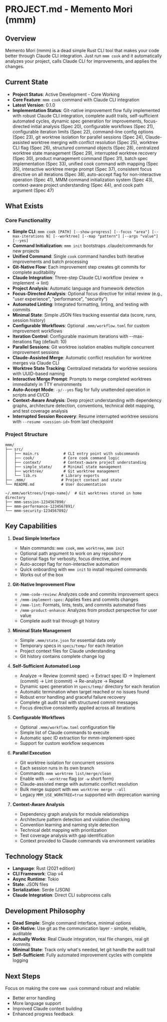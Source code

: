 # PROJECT.md - Memento Mori (mmm)

## Overview

Memento Mori (mmm) is a dead simple Rust CLI tool that makes your code better through Claude CLI integration. Just run `mmm cook` and it automatically analyzes your project, calls Claude CLI for improvements, and applies the changes.

## Current State

- **Project Status**: Active Development - Core Working
- **Core Feature**: `mmm cook` command with Claude CLI integration
- **Latest Version**: 0.1.0
- **Implementation Status**: Git-native improvement flow fully implemented with robust Claude CLI integration, complete audit trails, self-sufficient automated cycles, dynamic spec generation for improvements, focus-directed initial analysis (Spec 20), configurable workflows (Spec 21), configurable iteration limits (Spec 22), command-line config options (Spec 23), git worktree isolation for parallel sessions (Spec 24), Claude-assisted worktree merging with conflict resolution (Spec 25), worktree CLI flag (Spec 26), structured command objects (Spec 28), centralized worktree state management (Spec 29), interrupted worktree recovery (Spec 30), product management command (Spec 31), batch spec implementation (Spec 33), unified cook command with mapping (Spec 35), interactive worktree merge prompt (Spec 37), consistent focus directive on all iterations (Spec 38), auto-accept flag for non-interactive operation (Spec 41), MMM command initialization system (Spec 43), context-aware project understanding (Spec 44), and cook path argument (Spec 47)

## What Exists

### Core Functionality
- **Simple CLI**: `mmm cook [PATH] [--show-progress] [--focus "area"] [--max-iterations N] [--worktree] [--map "pattern"] [--args "value"] [--yes]`
- **Command Initialization**: `mmm init` bootstraps .claude/commands for new projects
- **Unified Command**: Single `cook` command handles both iterative improvements and batch processing
- **Git-Native Flow**: Each improvement step creates git commits for complete auditability
- **Claude Integration**: Three-step Claude CLI workflow (review → implement → lint)
- **Project Analysis**: Automatic language and framework detection
- **Focus-Directed Analysis**: Optional focus directive for initial review (e.g., "user experience", "performance", "security")
- **Automated Linting**: Integrated formatting, linting, and testing with commits
- **Minimal State**: Simple JSON files tracking essential data (score, runs, session history)
- **Configurable Workflows**: Optional `.mmm/workflow.toml` for custom improvement workflows
- **Iteration Control**: Configurable maximum iterations with --max-iterations flag (default: 10)
- **Parallel Sessions**: Git worktree isolation enables multiple concurrent improvement sessions
- **Claude-Assisted Merge**: Automatic conflict resolution for worktree merges via Claude CLI
- **Worktree State Tracking**: Centralized metadata for worktree sessions with UUID-based naming
- **Interactive Merge Prompt**: Prompts to merge completed worktrees immediately in TTY environments
- **Auto-Accept Mode**: `-y/--yes` flag for fully unattended operation in scripts and CI/CD
- **Context-Aware Analysis**: Deep project understanding with dependency graphs, architecture detection, conventions, technical debt mapping, and test coverage analysis
- **Interrupted Session Recovery**: Resume interrupted worktree sessions with `--resume <session-id>` from last checkpoint

### Project Structure
```
mmm/
├── src/
│   ├── main.rs           # CLI entry point with subcommands
│   ├── cook/             # Core cook command logic
│   ├── context/          # Context-aware project understanding
│   ├── simple_state/     # Minimal state management
│   ├── worktree/         # Git worktree management
│   └── lib.rs           # Library exports
├── .mmm/                # Project context and state
└── README.md            # User documentation

~/.mmm/worktrees/{repo-name}/  # Git worktrees stored in home directory
├── mmm-session-1234567890/
├── mmm-performance-1234567891/
└── mmm-security-1234567892/
```

## Key Capabilities

1. **Dead Simple Interface**
   - Main commands: `mmm cook`, `mmm worktree`, `mmm init`
   - Optional path argument to work on any repository
   - Optional flags for verbosity, focus directive, and more
   - Auto-accept flag for non-interactive automation
   - Quick onboarding with `mmm init` to install required commands
   - Works out of the box

2. **Git-Native Improvement Flow**
   - `/mmm-code-review`: Analyzes code and commits improvement specs
   - `/mmm-implement-spec`: Applies fixes and commits changes
   - `/mmm-lint`: Formats, lints, tests, and commits automated fixes
   - `/mmm-product-enhance`: Analyzes from product perspective for user value
   - Complete audit trail through git history

3. **Minimal State Management**
   - Simple `.mmm/state.json` for essential data only
   - Temporary specs in `specs/temp/` for each iteration
   - Project context files for Claude understanding
   - Git history contains complete change log

4. **Self-Sufficient Automated Loop**
   - Analyze → Review (commit spec) → Extract spec ID → Implement (commit) → Lint (commit) → Re-analyze → Repeat
   - Dynamic spec generation in `specs/temp/` directory for each iteration
   - Automatic termination when target reached or no issues found
   - Robust error handling and graceful failure recovery
   - Complete git audit trail with structured commit messages
   - Focus directive consistently applied across all iterations

5. **Configurable Workflows**
   - Optional `.mmm/workflow.toml` configuration file
   - Simple list of Claude commands to execute
   - Automatic spec ID extraction for mmm-implement-spec
   - Support for custom workflow sequences

6. **Parallel Execution**
   - Git worktree isolation for concurrent sessions
   - Each session runs in its own branch
   - Commands: `mmm worktree list/merge/clean`
   - Enable with `--worktree` flag (or `-w` short form)
   - Claude-assisted merge with automatic conflict resolution
   - Bulk merge support with `mmm worktree merge --all`
   - Legacy `MMM_USE_WORKTREE=true` supported with deprecation warning

7. **Context-Aware Analysis**
   - Dependency graph analysis for module relationships
   - Architecture pattern detection and violation checking
   - Convention learning and naming style detection
   - Technical debt mapping with prioritization
   - Test coverage analysis with gap identification
   - Context provided to Claude commands via environment variables

## Technology Stack

- **Language**: Rust (2021 edition)
- **CLI Framework**: Clap v4
- **Async Runtime**: Tokio
- **State**: JSON files
- **Serialization**: Serde (JSON)
- **Claude Integration**: Direct CLI subprocess calls

## Development Philosophy

- **Dead Simple**: Single command interface, minimal options
- **Git-Native**: Use git as the communication layer - simple, reliable, auditable
- **Actually Works**: Real Claude integration, real file changes, real git commits
- **Minimal State**: Track only what's needed, let git handle the audit trail
- **Self-Sufficient**: Fully automated improvement cycles with complete logging

## Next Steps

Focus on making the core `mmm cook` command robust and reliable:
- Better error handling
- More language support
- Improved Claude context building
- Enhanced progress feedback